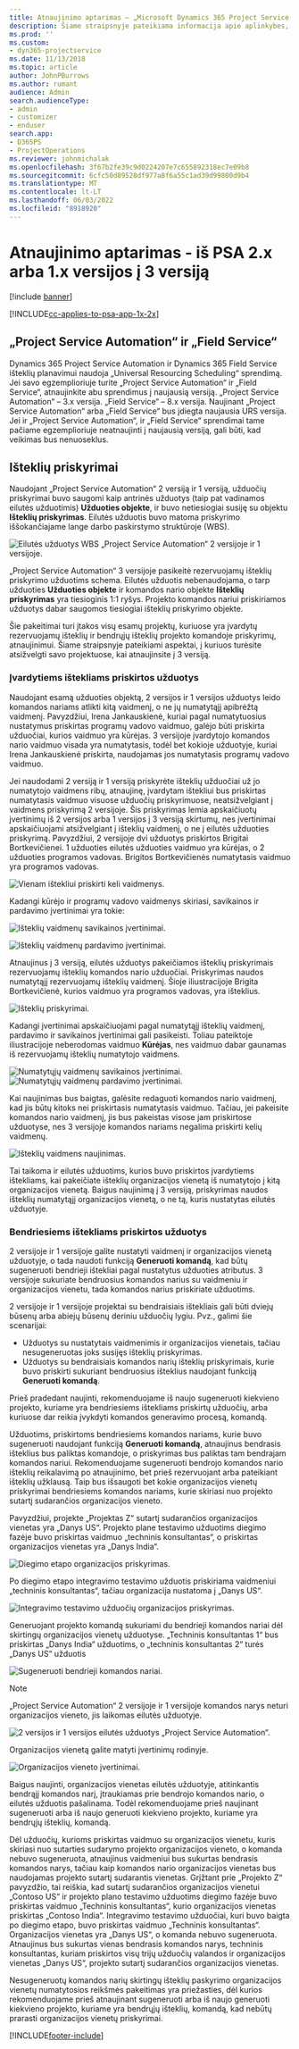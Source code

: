 ```yaml
---
title: Atnaujinimo aptarimas – „Microsoft Dynamics 365 Project Service Automation“  iš 2.x arba 1.x versijos į 3 versiją
description: Šiame straipsnyje pateikiama informacija apie aplinkybes, kurias turite pateikti atnaujindami versiją iš "Project Service Automation" 2.x arba 1.x versijos į 3 versiją.
ms.prod: ''
ms.custom:
- dyn365-projectservice
ms.date: 11/13/2018
ms.topic: article
author: JohnPBurrows
ms.author: rumant
audience: Admin
search.audienceType:
- admin
- customizer
- enduser
search.app:
- D365PS
- ProjectOperations
ms.reviewer: johnmichalak
ms.openlocfilehash: 3f67b2fe39c9d0224207e7c655892318ec7e09b8
ms.sourcegitcommit: 6cfc50d89528df977a8f6a55c1ad39d99800d9b4
ms.translationtype: MT
ms.contentlocale: lt-LT
ms.lasthandoff: 06/03/2022
ms.locfileid: "8918920"
---
```

# <a name="upgrade-considerations---psa-version-2x-or-1x-to-version-3"></a>Atnaujinimo aptarimas - iš PSA 2.x arba 1.x versijos į 3 versiją

[!include [banner](../includes/psa-now-project-operations.md)]

[!INCLUDE[cc-applies-to-psa-app-1x-2x](../includes/cc-applies-to-psa-app-1x-2x.md)]

## <a name="project-service-automation-and-field-service"></a>„Project Service Automation“ ir „Field Service“
Dynamics 365 Project Service Automation ir Dynamics 365 Field Service išteklių planavimui naudoja „Universal Resourcing Scheduling“ sprendimą. Jei savo egzemplioriuje turite „Project Service Automation“ ir „Field Service“, atnaujinkite abu sprendimus į naujausią versiją. „Project Service Automation“ – 3.x versija. „Field Service“ – 8.x versija. Naujinant „Project Service Automation“ arba „Field Service“ bus įdiegta naujausia URS versija. Jei ir „Project Service Automation“, ir „Field Service“ sprendimai tame pačiame egzemplioriuje neatnaujinti į naujausią versiją, gali būti, kad veikimas bus nenuoseklus.

## <a name="resource-assignments"></a>Išteklių priskyrimai
Naudojant „Project Service Automation“ 2 versiją ir 1 versiją, užduočių priskyrimai buvo saugomi kaip antrinės užduotys (taip pat vadinamos eilutės užduotimis) **Užduoties objekte**, ir buvo netiesiogiai susiję su objektu **Išteklių priskyrimas**. Eilutės užduotis buvo matoma priskyrimo iššokančiajame lange darbo paskirstymo struktūroje (WBS).

![Eilutės užduotys WBS „Project Service Automation“ 2 versijoje ir 1 versijoje.](media/upgrade-line-task-01.png)

„Project Service Automation“ 3 versijoje pasikeitė rezervuojamų išteklių priskyrimo užduotims schema. Eilutės užduotis nebenaudojama, o tarp užduoties **Užduoties objekte** ir komandos nario objekte **Išteklių priskyrimas** yra tiesioginis 1:1 ryšys. Projekto komandos nariui priskiriamos užduotys dabar saugomos tiesiogiai išteklių priskyrimo objekte.  

Šie pakeitimai turi įtakos visų esamų projektų, kuriuose yra įvardytų rezervuojamų išteklių ir bendrųjų išteklių projekto komandoje priskyrimų, atnaujinimui. Šiame straipsnyje pateikiami aspektai, į kuriuos turėsite atsižvelgti savo projektuose, kai atnaujinsite į 3 versiją. 

### <a name="tasks-assigned-to-named-resources"></a>Įvardytiems ištekliams priskirtos užduotys
Naudojant esamą užduoties objektą, 2 versijos ir 1 versijos užduotys leido komandos nariams atlikti kitą vaidmenį, o ne jų numatytąjį apibrėžtą vaidmenį. Pavyzdžiui, Irena Jankauskienė, kuriai pagal numatytuosius nustatymus priskirtas programų vadovo vaidmuo, galėjo būti priskirta užduočiai, kurios vaidmuo yra kūrėjas. 3 versijoje įvardytojo komandos nario vaidmuo visada yra numatytasis, todėl bet kokioje užduotyje, kuriai Irena Jankauskienė priskirta, naudojamas jos numatytasis programų vadovo vaidmuo.

Jei naudodami 2 versiją ir 1 versiją priskyrėte išteklių užduočiai už jo numatytojo vaidmens ribų, atnaujinę, įvardytam ištekliui bus priskirtas numatytasis vaidmuo visuose užduočių priskyrimuose, neatsižvelgiant į vaidmens priskyrimą 2 versijoje. Šis priskyrimas lemia apskaičiuotų įvertinimų iš 2 versijos arba 1 versijos į 3 versiją skirtumų, nes įvertinimai apskaičiuojami atsižvelgiant į išteklių vaidmenį, o ne į eilutės užduoties priskyrimą. Pavyzdžiui, 2 versijoje dvi užduotys priskirtos Brigitai Bortkevičienei. 1 užduoties eilutės užduoties vaidmuo yra kūrėjas, o 2 užduoties programos vadovas. Brigitos Bortkevičienės numatytasis vaidmuo yra programos vadovas.

![Vienam ištekliui priskirti keli vaidmenys.](media/upgrade-multiple-roles-02.png)

Kadangi kūrėjo ir programų vadovo vaidmenys skiriasi, savikainos ir pardavimo įvertinimai yra tokie:

![Išteklių vaidmenų savikainos įvertinimai.](media/upggrade-cost-estimates-03.png)

![Išteklių vaidmenų pardavimo įvertinimai.](media/upgrade-sales-estimates-04.png)

Atnaujinus į 3 versiją, eilutės užduotys pakeičiamos išteklių priskyrimais rezervuojamų išteklių komandos nario užduočiai. Priskyrimas naudos numatytąjį rezervuojamų išteklių vaidmenį. Šioje iliustracijoje Brigita Bortkevičienė, kurios vaidmuo yra programos vadovas, yra išteklius.

![Išteklių priskyrimai.](media/resource-assignment-v2-05.png)

Kadangi įvertinimai apskaičiuojami pagal numatytąjį išteklių vaidmenį, pardavimo ir savikainos įvertinimai gali pasikeisti. Toliau pateiktoje iliustracijoje neberodomas vaidmuo **Kūrėjas**, nes vaidmuo dabar gaunamas iš rezervuojamų išteklių numatytojo vaidmens.

![Numatytųjų vaidmenų savikainos įvertinimai.](media/resource-assignment-cost-estimate-06.png)
![Numatytųjų vaidmenų pardavimo įvertinimai.](media/resource-assignment-sales-estimate-07.png)

Kai naujinimas bus baigtas, galėsite redaguoti komandos nario vaidmenį, kad jis būtų kitoks nei priskirtasis numatytasis vaidmuo. Tačiau, jei pakeisite komandos nario vaidmenį, jis bus pakeistas visose jam priskirtose užduotyse, nes 3 versijoje komandos nariams negalima priskirti kelių vaidmenų.

![Išteklių vaidmens naujinimas.](media/resource-role-assignment-08.png)

Tai taikoma ir eilutės užduotims, kurios buvo priskirtos įvardytiems ištekliams, kai pakeičiate išteklių organizacijos vienetą iš numatytojo į kitą organizacijos vienetą. Baigus naujinimą į 3 versiją, priskyrimas naudos išteklių numatytąjį organizacijos vienetą, o ne tą, kuris nustatytas eilutės užduotyje.

### <a name="tasks-assigned-to-generic-resources"></a>Bendriesiems ištekliams priskirtos užduotys
2 versijoje ir 1 versijoje galite nustatyti vaidmenį ir organizacijos vienetą užduotyje, o tada naudoti funkciją **Generuoti komandą**, kad būtų sugeneruoti bendrieji ištekliai pagal nustatytus užduoties atributus. 3 versijoje sukuriate bendruosius komandos narius su vaidmeniu ir organizacijos vienetu, tada komandos narius priskiriate užduotims.

2 versijoje ir 1 versijoje projektai su bendraisiais ištekliais gali būti dviejų būsenų arba abiejų būsenų deriniu užduočių lygiu. Pvz., galimi šie scenarijai:

- Užduotys su nustatytais vaidmenimis ir organizacijos vienetais, tačiau nesugeneruotas joks susijęs išteklių priskyrimas.
- Užduotys su bendraisiais komandos narių išteklių priskyrimais, kurie buvo priskirti sukuriant bendruosius išteklius naudojant funkciją **Generuoti komandą**.

Prieš pradedant naujinti, rekomenduojame iš naujo sugeneruoti kiekvieno projekto, kuriame yra bendriesiems ištekliams priskirtų užduočių, arba kuriuose dar reikia įvykdyti komandos generavimo procesą, komandą.

Užduotims, priskirtoms bendriesiems komandos nariams, kurie buvo sugeneruoti naudojant funkciją **Generuoti komandą**, atnaujinus bendrasis išteklius bus paliktas komandoje, o priskyrimas bus paliktas tam bendrajam komandos nariui. Rekomenduojame sugeneruoti bendrojo komandos nario išteklių reikalavimą po atnaujinimo, bet prieš rezervuojant arba pateikiant išteklių užklausą. Taip bus išsaugoti bet kokie organizacijos vienetų priskyrimai bendriesiems komandos nariams, kurie skiriasi nuo projekto sutartį sudarančios organizacijos vieneto.

Pavyzdžiui, projekte „Projektas Z“ sutartį sudarančios organizacijos vienetas yra „Danys US“. Projekto plane testavimo užduotims diegimo fazėje buvo priskirtas vaidmuo „techninis konsultantas“, o priskirtas organizacijos vienetas yra „Danys India“.

![Diegimo etapo organizacijos priskyrimas.](media/org-unit-assignment-09.png)

Po diegimo etapo integravimo testavimo užduotis priskiriama vaidmeniui „techninis konsultantas“, tačiau organizacija nustatoma į „Danys US“.  

![Integravimo testavimo užduočių organizacijos priskyrimas.](media/org-unit-generate-team-10.png)

Generuojant projekto komandą sukuriami du bendrieji komandos nariai dėl skirtingų organizacijos vienetų užduotyse. „Techninis konsultantas 1“ bus priskirtas „Danys India“ užduotims, o „techninis konsultantas 2“ turės „Danys US“ užduotis  

![Sugeneruoti bendrieji komandos nariai.](media/org-unit-assignments-multiple-resources-11.png)

> [!NOTE]
> „Project Service Automation“ 2 versijoje ir 1 versijoje komandos narys neturi organizacijos vieneto, jis laikomas eilutės užduotyje.

![2 versijos ir 1 versijos eilutės užduotys „Project Service Automation“.](media/line-tasks-12.png)

Organizacijos vienetą galite matyti įvertinimų rodinyje. 

![Organizacijos vieneto įvertinimai.](media/org-unit-estimates-view-13.png)
 
Baigus naujinti, organizacijos vienetas eilutės užduotyje, atitinkantis bendrąjį komandos narį, įtraukiamas prie bendrojo komandos nario, o eilutės užduotis pašalinama. Todėl rekomenduojame prieš naujinant sugeneruoti arba iš naujo generuoti kiekvieno projekto, kuriame yra bendrųjų išteklių, komandą.

Dėl užduočių, kurioms priskirtas vaidmuo su organizacijos vienetu, kuris skiriasi nuo sutarties sudarymo projekto organizacijos vieneto, o komanda nebuvo sugeneruota, atnaujinus vaidmeniui bus sukurtas bendrasis komandos narys, tačiau kaip komandos nario organizacijos vienetas bus naudojamas projekto sutartį sudarantis vienetas. Grįžtant prie „Projekto Z“ pavyzdžio, tai reiškia, kad sutartį sudarančios organizacijos vienetui „Contoso US“ ir projekto plano testavimo užduotims diegimo fazėje buvo priskirtas vaidmuo „Techninis konsultantas“, kurio organizacijos vienetas priskirtas „Contoso India“. Integravimo testavimo užduočiai, kuri buvo baigta po diegimo etapo, buvo priskirtas vaidmuo „Techninis konsultantas“. Organizacijos vienetas yra „Danys US“, o komanda nebuvo sugeneruota. Atnaujinus bus sukurtas vienas bendrasis komandos narys, techninis konsultantas, kuriam priskirtos visų trijų užduočių valandos ir organizacijos vienetas „Danys US“, projekto sutartį sudarančios organizacijos vienetas.   
 
Nesugeneruotų komandos narių skirtingų išteklių paskyrimo organizacijos vienetų numatytosios reikšmės pakeitimas yra priežasties, dėl kurios rekomenduojame prieš atnaujinant sugeneruoti arba iš naujo generuoti kiekvieno projekto, kuriame yra bendrųjų išteklių, komandą, kad nebūtų prarasti organizacijos vienetų priskyrimai.



[!INCLUDE[footer-include](../includes/footer-banner.md)]
